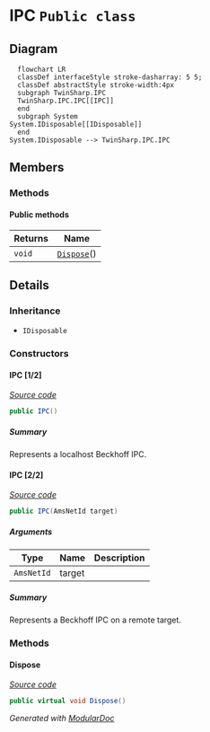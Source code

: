 # IPC `Public class`

## Diagram
```mermaid
  flowchart LR
  classDef interfaceStyle stroke-dasharray: 5 5;
  classDef abstractStyle stroke-width:4px
  subgraph TwinSharp.IPC
  TwinSharp.IPC.IPC[[IPC]]
  end
  subgraph System
System.IDisposable[[IDisposable]]
  end
System.IDisposable --> TwinSharp.IPC.IPC
```

## Members
### Methods
#### Public  methods
| Returns | Name |
| --- | --- |
| `void` | [`Dispose`](#dispose)() |

## Details
### Inheritance
 - `IDisposable`

### Constructors
#### IPC [1/2]
[*Source code*](https://github.com///blob//TwinSharp/IPC/IPC.cs#L25)
```csharp
public IPC()
```
##### Summary
Represents a localhost Beckhoff IPC.

#### IPC [2/2]
[*Source code*](https://github.com///blob//TwinSharp/IPC/IPC.cs#L35)
```csharp
public IPC(AmsNetId target)
```
##### Arguments
| Type | Name | Description |
| --- | --- | --- |
| `AmsNetId` | target |  |

##### Summary
Represents a Beckhoff IPC on a remote target.

### Methods
#### Dispose
[*Source code*](https://github.com///blob//TwinSharp/IPC/IPC.cs#L129)
```csharp
public virtual void Dispose()
```

*Generated with* [*ModularDoc*](https://github.com/hailstorm75/ModularDoc)
